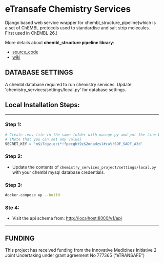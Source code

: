 # eTransafe Chemistry Services
Django based web service wrapper for chembl_structure_pipeline(which is a set of ChEMBL protocols used to standardise and salt strip molecules. First used in ChEMBL 26.)

More details about **chembl_structure pipeline library**: 
- [source_code](https://github.com/chembl/ChEMBL_Structure_Pipeline.git)
- [wiki](https://github.com/chembl/ChEMBL_Structure_Pipeline/wiki) 

## DATABASE SETTINGS
A chembl database required to run chemistry services. Update 'chemistry_services/settings/local.py' for database settings.

## Local Installation Steps:
___
### Step 1:
```python
# Create .env file in the same folder with manage.py and put the line below:
# (Note that you can set any value)
SECRET_KEY = 'n$i7dgz-qci*!fpecgbt9z$2onadzsl#za%!SDF_SADF_A3d'
```
### Step 2:
- Update the contents of `chemistry_services_project/settings/local.py` with your chembl mysql database credentials.
### Step 3:
```bash
docker-compose up --build
```
### Ste 4:
- Visit the api schema from: [http://localhost:8000/v1/api](http://localhost:8000/v1/api/)
___

## FUNDING
This project has received funding from the Innovative Medicines Initiative 2 Joint Undertaking under grant
agreement No 777365 (“eTRANSAFE”)
